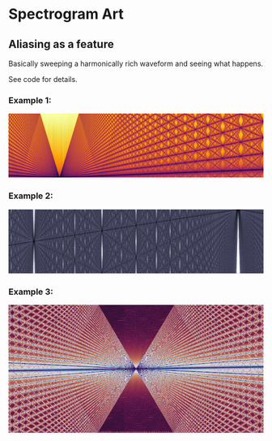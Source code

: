 # Spectrogram Art
## Aliasing as a feature

Basically sweeping a harmonically rich waveform and seeing what happens.

See code for details.

### Example 1:
![Ex1](gallery/alias_image_triangle.png)

### Example 2:
![Ex2](gallery/alias_image_corridor.png)

### Example 3:
![Ex3](gallery/alias_image_hourglass.png)
